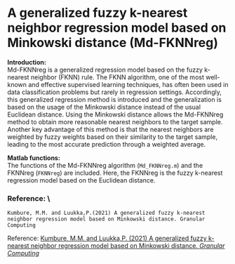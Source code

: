 # A generalized fuzzy k-nearest neighbor regression model based on Minkowski distance (Md-FKNNreg)

**Introduction:** <br/>
Md-FKNNreg is a generalized regression model based on the fuzzy k-nearest neighbor (FKNN) rule. The FKNN algorithm, one of the most well-known and effective supervised learning techniques, has often been used in data classification problems but rarely in regression settings. Accordingly, this generalized regression method is introduced and the generalization is based on the usage of the Minkowski distance instead of the usual Euclidean distance. Using the Minkowski distance allows the Md-FKNNreg method to obtain more reasonable nearest neighbors to the target sample. Another key advantage of this method is that the nearest neighbors are weighted by fuzzy weights based on their similarity to the target sample, leading to the most accurate prediction through a weighted average. 

**Matlab functions:** <br/>
The functions of the Md-FKNNreg algorithm (`Md_FKNNreg.m`) and the FKNNreg (`FKNNreg`) are included. Here, the FKNNreg is the fuzzy k-nearest regression model based on the Euclidean distance. 

### Reference: \\
    Kumbure, M.M. and Luukka,P.(2021) A generalized fuzzy k-nearest neighbor regression model based on Minkowski distance. Granular Computing

Reference:
    [Kumbure, M.M. and Luukka,P. (2021) A generalized fuzzy k-nearest neighbor regression model based on Minkowski distance. *Granular Computing*](https://doi.org/10.1007/s41066-021-00288-w)<br/>
<br/>


